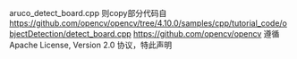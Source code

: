 aruco_detect_board.cpp 则copy部分代码自 https://github.com/opencv/opencv/tree/4.10.0/samples/cpp/tutorial_code/objectDetection/detect_board.cpp
https://github.com/opencv/opencv 遵循 Apache License, Version 2.0 协议，特此声明
